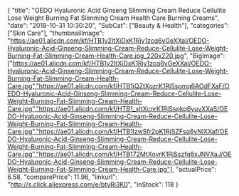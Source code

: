 {
	"title": "OEDO Hyaluronic Acid Ginseng Slimming Cream Reduce Cellulite Lose Weight Burning Fat Slimming Cream Health Care Burning Creams",
	"date": "2018-10-31 10:30:20",
	"SubCat": ["Beauty & Health"],
	"categories": ["Skin Care"],
	"thumbnailImage": "https://ae01.alicdn.com/kf/HTB1y2ItXiDxK1Rjy1zcq6yGeXXal/OEDO-Hyaluronic-Acid-Ginseng-Slimming-Cream-Reduce-Cellulite-Lose-Weight-Burning-Fat-Slimming-Cream-Health-Care.jpg_220x220.jpg",
	"BigImage": ["https://ae01.alicdn.com/kf/HTB1y2ItXiDxK1Rjy1zcq6yGeXXal/OEDO-Hyaluronic-Acid-Ginseng-Slimming-Cream-Reduce-Cellulite-Lose-Weight-Burning-Fat-Slimming-Cream-Health-Care.jpg","https://ae01.alicdn.com/kf/HTB1iQZtXozrK1RjSspmq6AOdFXaF/OEDO-Hyaluronic-Acid-Ginseng-Slimming-Cream-Reduce-Cellulite-Lose-Weight-Burning-Fat-Slimming-Cream-Health-Care.jpg","https://ae01.alicdn.com/kf/HTB1_xItXcnrK1RjSspkq6yuvXXaS/OEDO-Hyaluronic-Acid-Ginseng-Slimming-Cream-Reduce-Cellulite-Lose-Weight-Burning-Fat-Slimming-Cream-Health-Care.jpg","https://ae01.alicdn.com/kf/HTB1lzwSfr2pK1RjSZFsq6yNlXXaf/OEDO-Hyaluronic-Acid-Ginseng-Slimming-Cream-Reduce-Cellulite-Lose-Weight-Burning-Fat-Slimming-Cream-Health-Care.jpg","https://ae01.alicdn.com/kf/HTB172MtXovrK1RjSszfq6xJNVXaJ/OEDO-Hyaluronic-Acid-Ginseng-Slimming-Cream-Reduce-Cellulite-Lose-Weight-Burning-Fat-Slimming-Cream-Health-Care.jpg"],
	"actualPrice": 6.58,
	"comparePrice": 11.96,
	"linkurl": "http://s.click.aliexpress.com/e/btyRi3K0",
	"inStock": 118
}
